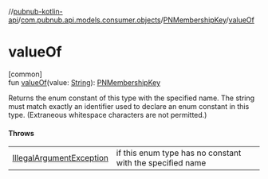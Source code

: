//[pubnub-kotlin-api](../../../index.md)/[com.pubnub.api.models.consumer.objects](../index.md)/[PNMembershipKey](index.md)/[valueOf](value-of.md)

# valueOf

[common]\
fun [valueOf](value-of.md)(value: [String](https://kotlinlang.org/api/core/kotlin-stdlib/kotlin/-string/index.html)): [PNMembershipKey](index.md)

Returns the enum constant of this type with the specified name. The string must match exactly an identifier used to declare an enum constant in this type. (Extraneous whitespace characters are not permitted.)

#### Throws

| | |
|---|---|
| [IllegalArgumentException](https://kotlinlang.org/api/core/kotlin-stdlib/kotlin/-illegal-argument-exception/index.html) | if this enum type has no constant with the specified name |
